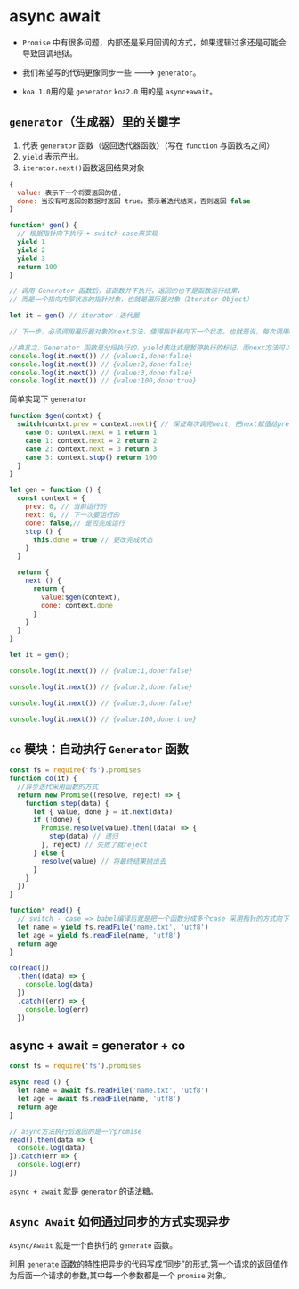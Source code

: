 # async await

- `Promise` 中有很多问题，内部还是采用回调的方式，如果逻辑过多还是可能会导致回调地狱。

- 我们希望写的代码更像同步一些 ---> `generator`。

- `koa 1.0`用的是 `generator` `koa2.0` 用的是 `async+await`。

## `generator`（生成器）里的关键字

1. 代表 `generator` 函数（返回迭代器函数）（写在 `function` 与函数名之间）
2. `yield` 表示产出。
3. `iterator.next()`函数返回结果对象

```js
{
  value: 表示下一个将要返回的值,
  done: 当没有可返回的数据时返回 true，预示着迭代结束，否则返回 false
}

```

```js
function* gen() {
  // 根据指针向下执行 + switch-case来实现
  yield 1
  yield 2
  yield 3
  return 100
}

// 调用 Generator 函数后，该函数并不执行，返回的也不是函数运行结果，
// 而是一个指向内部状态的指针对象，也就是遍历器对象（Iterator Object）

let it = gen() // iterator：迭代器

// 下一步，必须调用遍历器对象的next方法，使得指针移向下一个状态。也就是说，每次调用next方法，内部指针就从函数头部或上一次停下来的地方开始执行，直到遇到下一个yield表达式（或return语句）为止。

//换言之，Generator 函数是分段执行的，yield表达式是暂停执行的标记，而next方法可以恢复执行
console.log(it.next()) // {value:1,done:false}
console.log(it.next()) // {value:2,done:false}
console.log(it.next()) // {value:3,done:false}
console.log(it.next()) // {value:100,done:true}
```

简单实现下 `generator`

```js
function $gen(contxt) {
  switch(contxt.prev = context.next){ // 保证每次调完next，把next赋值给prev，走下个case
    case 0: context.next = 1 return 1
    case 1: context.next = 2 return 2
    case 2: context.next = 3 return 3
    case 3: context.stop() return 100
  }
}

let gen = function () {
  const context = {
    prev: 0, // 当前运行的
    next: 0, // 下一次要运行的
    done: false,// 是否完成运行
    stop () {
      this.done = true // 更改完成状态
    }
  }

  return {
    next () {
      return {
        value:$gen(context),
        done: context.done
      }
    }
  }
}

let it = gen();

console.log(it.next()) // {value:1,done:false}

console.log(it.next()) // {value:2,done:false}

console.log(it.next()) // {value:3,done:false}

console.log(it.next()) // {value:100,done:true}
```

## `co` 模块：自动执行 `Generator` 函数

```js
const fs = require('fs').promises
function co(it) {
  //异步迭代采用函数的方式
  return new Promise((resolve, reject) => {
    function step(data) {
      let { value, done } = it.next(data)
      if (!done) {
        Promise.resolve(value).then((data) => {
          step(data) // 递归
        }, reject) // 失败了就reject
      } else {
        resolve(value) // 将最终结果抛出去
      }
    }
  })
}

function* read() {
  // switch - case => babel编译后就是把一个函数分成多个case 采用指针的方式向下移动
  let name = yield fs.readFile('name.txt', 'utf8')
  let age = yield fs.readFile(name, 'utf8')
  return age
}

co(read())
  .then((data) => {
    console.log(data)
  })
  .catch((err) => {
    console.log(err)
  })
```

## async + await = generator + co

```js
const fs = require('fs').promises

async read () {
  let name = await fs.readFile('name.txt', 'utf8')
  let age = await fs.readFile(name, 'utf8')
  return age
}

// async方法执行后返回的是一个promise
read().then(data => {
  console.log(data)
}).catch(err => {
  console.log(err)
})
```

`async + await` 就是 `generator` 的语法糖。

## `Async Await` 如何通过同步的方式实现异步

`Async/Await` 就是一个自执行的 `generate` 函数。

利用 `generate` 函数的特性把异步的代码写成“同步”的形式,第一个请求的返回值作为后面一个请求的参数,其中每一个参数都是一个 `promise` 对象。
